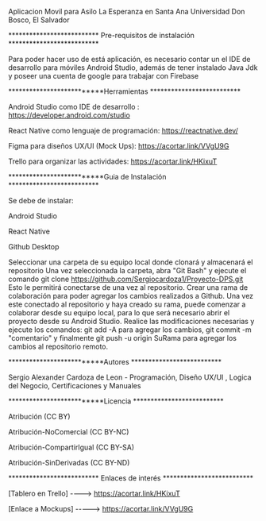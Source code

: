 Aplicacion Movil para Asilo La Esperanza en Santa Ana
Universidad Don Bosco, El Salvador

************************** Pre-requisitos de instalación **************************


Para poder hacer uso de está aplicación, es necesario contar un el IDE de desarrollo para móviles Android Studio, además de tener instalado Java Jdk y poseer una cuenta de google para trabajar con Firebase


**************************Herramientas **************************


Android Studio como IDE de desarrollo : https://developer.android.com/studio

React Native como lenguaje de programación: https://reactnative.dev/ 

Figma para diseños  UX/UI (Mock Ups): https://acortar.link/VVgU9G

Trello para organizar las actividades: https://acortar.link/HKixuT



**************************Guia de Instalación **************************

Se debe de instalar: 

Android Studio  

React Native

Github Desktop


Seleccionar una carpeta de su equipo local donde clonará y almacenará el repositorio
Una vez seleccionada la carpeta, abra "Git Bash" y ejecute el comando git clone https://github.com/Sergiocardoza1/Proyecto-DPS.git  Esto le permitirá conectarse de una vez al repositorio.
Crear una rama de colaboración para poder agregar los cambios realizados a Github.
Una vez este conectado al repositorio y haya creado su rama, puede comenzar a colaborar desde su equipo local, para lo que será necesario abrir el proyecto desde su Android Studio.
Realice las modificaciones necesarias y ejecute los comandos: git add -A para agregar los cambios, git commit -m "comentario" y finalmente git push -u origin SuRama para agregar los cambios al repositorio remoto.



**************************Autores **************************

Sergio Alexander Cardoza de Leon  - Programación, Diseño UX/UI , Logica del Negocio, Certificaciones y Manuales


**************************Licencia **************************

Atribución (CC BY)

Atribución-NoComercial (CC BY-NC)

Atribución-CompartirIgual (CC BY-SA)

Atribución-SinDerivadas (CC BY-ND)



************************** Enlaces de interés **************************

[Tablero en Trello] ---->  https://acortar.link/HKixuT

[Enlace a Mockups] -----> https://acortar.link/VVgU9G
